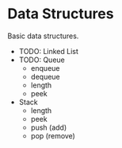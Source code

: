 # Data Structures

Basic data structures.

- TODO: Linked List
- TODO: Queue
  - enqueue
  - dequeue
  - length
  - peek
- Stack
  - length
  - peek
  - push (add)
  - pop (remove)
